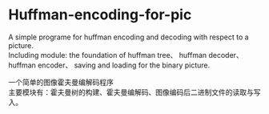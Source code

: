 # Huffman-encoding-for-pic

A simple programe for huffman encoding and decoding with respect to a picture. <br>
Including module: the foundation of huffman tree、 huffman decoder、 huffman encoder、 saving and loading for the binary picture.

一个简单的图像霍夫曼编解码程序<br>
主要模块有：霍夫曼树的构建、霍夫曼编解码、图像编码后二进制文件的读取与写入。
